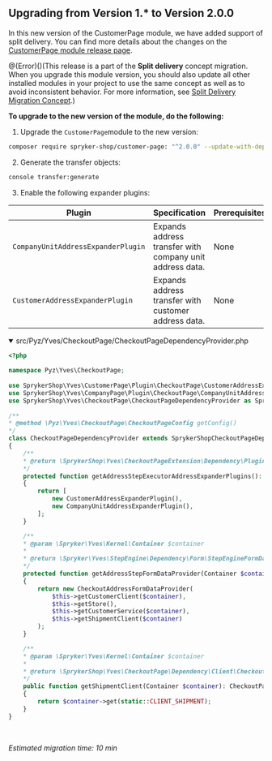 ## Upgrading from Version 1.* to Version 2.0.0

In this new version of the CustomerPage module, we have added support of split delivery. You can find more details about the changes on the [CustomerPage module release page](https://github.com/spryker-shop/customer-page/releases).
    
@(Error)()(This release is a part of the **Split delivery** concept migration. When you upgrade this module version, you should also update all other installed modules in your project to use the same concept as well as to avoid inconsistent behavior. For more information, see [Split Delivery Migration Concept](https://documentation.spryker.com/v4/docs/split-delivery-concept).)
    
**To upgrade to the new version of the module, do the following:**

1. Upgrade the `CustomerPage`module to the new version:
    
```bash
composer require spryker-shop/customer-page: "^2.0.0" --update-with-dependencies
```
    
2. Generate the transfer objects:
    
```bash
console transfer:generate
```
    
3. Enable the following expander plugins:

| Plugin | Specification | Prerequisites | Namespace |
| --- | --- | --- | --- |
| `CompanyUnitAddressExpanderPlugin` | Expands address transfer with company unit address data. | None | `\SprykerShop\Yves\CompanyPage\Plugin\CheckoutPage\CompanyUnitAddressExpanderPlugin` |
| `CustomerAddressExpanderPlugin` | Expands address transfer with customer address data. | None | `\SprykerShop\Yves\CustomerPage\Plugin\CheckoutPage\CustomerAddressExpanderPlugin` |

<details open>
<summary>src/Pyz/Yves/CheckoutPage/CheckoutPageDependencyProvider.php</summary>
    
```php
<?php
 
namespace Pyz\Yves\CheckoutPage;
 
use SprykerShop\Yves\CustomerPage\Plugin\CheckoutPage\CustomerAddressExpanderPlugin;
use SprykerShop\Yves\CompanyPage\Plugin\CheckoutPage\CompanyUnitAddressExpanderPlugin;
use SprykerShop\Yves\CheckoutPage\CheckoutPageDependencyProvider as SprykerShopCheckoutPageDependencyProvider;
 
/**
* @method \Pyz\Yves\CheckoutPage\CheckoutPageConfig getConfig()
*/
class CheckoutPageDependencyProvider extends SprykerShopCheckoutPageDependencyProvider
{
	/**
	* @return \SprykerShop\Yves\CheckoutPageExtension\Dependency\Plugin\AddressTransferExpanderPluginInterface[]
	*/
	protected function getAddressStepExecutorAddressExpanderPlugins(): array
	{
		return [
			new CustomerAddressExpanderPlugin(),
			new CompanyUnitAddressExpanderPlugin(),
		];
	}

	/**
	* @param \Spryker\Yves\Kernel\Container $container
	*
	* @return \Spryker\Yves\StepEngine\Dependency\Form\StepEngineFormDataProviderInterface
	*/
	protected function getAddressStepFormDataProvider(Container $container): StepEngineFormDataProviderInterface
	{
		return new CheckoutAddressFormDataProvider(
			$this->getCustomerClient($container),
			$this->getStore(),
			$this->getCustomerService($container),
			$this->getShipmentClient($container)
		);
	}

	/**
	* @param \Spryker\Yves\Kernel\Container $container
	*
	* @return \SprykerShop\Yves\CheckoutPage\Dependency\Client\CheckoutPageToShipmentClientInterface
	*/
	public function getShipmentClient(Container $container): CheckoutPageToShipmentClientInterface
	{
		return $container->get(static::CLIENT_SHIPMENT);
	}
}
```
    
</br>
</details>

*Estimated migration time: 10 min*

<!-- Last review date: Sep 18, 2019 -by Denys Sokolov, Yuliia Boiko-->